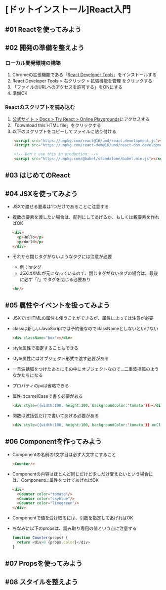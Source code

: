 # [ドットインストール]React入門

## #01 Reactを使ってみよう

## #02 開発の準備を整えよう

### ローカル開発環境の構築

1. Chromeの拡張機能である「[React Developer Tools](https://chrome.google.com/webstore/detail/react-developer-tools/fmkadmapgofadopljbjfkapdkoienihi/related?ctx=DEblog20052011&hl=ja)」をインストールする
1. React Developer Tools > 右クリック > 拡張機能を管理 をクリックする
1. 「ファイルのURLヘのアクセスを許可する」をONにする
1. 準備OK

### Reactのスクリプトを読み込む

1. [公式サイト > Docs > Try React > Online Playgrounds](https://reactjs.org/docs/getting-started.html#online-playgrounds)にアクセスする
1. 「download this HTML file」をクリックする
1. 以下のスクリプトをコピーしてファイルに貼り付ける

```html
    <script src="https://unpkg.com/react@16/umd/react.development.js"></script>
    <script src="https://unpkg.com/react-dom@16/umd/react-dom.development.js"></script>

    <!-- Don't use this in production: -->
    <script src="https://unpkg.com/@babel/standalone/babel.min.js"></script>
```

## #03 はじめてのReact

## #04 JSXを使ってみよう

- JSXで渡せる要素は1つだけであることに注意する
- 複数の要素を渡したい場合は、配列にしてあげるか、もしくは親要素を作ればOK

  ```html
  <div>
    <p>Hello</p>
    <p>World</p>
  </div>
  ```

- それから閉じタグがないようなタグには注意が必要
  - 例：hrタグ
  - JSXはXMLが元になっているので、閉じタグがないタブの場合は、最後に必ず「/」でタグを閉じる必要あり

  ```html
  <hr/>
  ```

## #05 属性やイベントを扱ってみよう

- JSXではHTMLの属性も使うことができるが、属性によっては注意が必要
- classは新しいJavaScriptでは予約後なのでclassNameとしないといけない

  ```html
  <div className="box"></div>
  ```

- style属性で指定することもできる
- style属性にはオブジェクト形式で渡す必要がある
- 一旦波括弧をつけたあとにその中にオブジェクトなので...二重波括弧のようなかたちになる
- プロパティのpxは省略できる
- 属性はcamelCaseで書く必要がある

  ```html
  <div style={{width:100, height:100, backgroundColor:'tomato'}}></div>
  ```

- 関数は波括弧だけで書いてあげる必要がある

  ```html
  <div style={{width:100, height:100, backgroundColor:'tomato'}} onClick={showMessage}></div>
  ```

## #06 Componentを作ってみよう

- Componentの名前の1文字目は必ず大文字にすること

  ```html
  <Counter/>
  ```

- Componentの内容はほとんど同じだけど少しだけ変えたいという場合には、Componentに属性をつけてあげればOK

  ```html
  <div>
    <Counter color="tomato"/>
    <Counter color="skyblue"/>
    <Counter color="limegreen"/>
  </div>
  ```

- Componentで値を受け取るには、引数を指定してあげればOK
- ちなみに以下のpropsは、読み取り専用の値という点に注意する

  ```javascript
  function Counter(props) {
    return <div>0 {props.color}</div>
  }
  ```

## #07 Propsを使ってみよう

## #08 スタイルを整えよう
